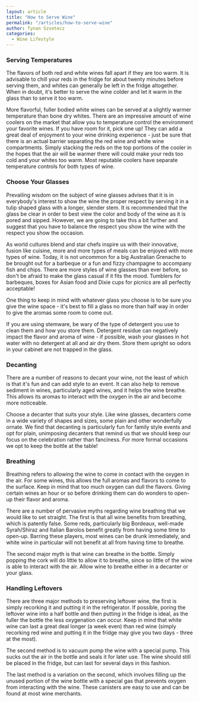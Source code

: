 ```yaml
---
layout: article
title: "How to Serve Wine"
permalink: "/articles/how-to-serve-wine"
author: Tynan Szvetecz
categories:
  - Wine Lifestyle
---
```


### Serving Temperatures

The flavors of both red and white wines fall apart if they are too warm. It is advisable to chill your reds in the fridge for about twenty minutes before serving them, and whites can generally be left in the fridge altogether. When in doubt, it's better to serve the wine colder and let it warm in the glass than to serve it too warm. 

More flavorful, fuller bodied white wines can be served at a slightly warmer temperature than bone dry whites. There are an impressive amount of wine coolers on the market that allow you to temperature control the environment your favorite wines. If you have room for it, pick one up! They can add a great deal of enjoyment to your wine drinking experience - just be sure that there is an actual barrier separating the red wine and white wine compartments. Simply stacking the reds on the top portions of the cooler in the hopes that the air will be warmer there will could make your reds too cold and your whites too warm. Most reputable coolers have separate temperature controls for both types of wine.

### Choose Your Glasses
Prevailing wisdom on the subject of wine glasses advises that it is in everybody's interest to show the wine the proper respect by serving it in a tulip shaped glass with a longer, slender stem. It is recommended that the glass be clear in order to best view the color and body of the wine as it is pored and sipped. However, we are going to take this a bit further and suggest that you have to balance the respect you show the wine with the respect you show the occasion. 

As world cultures blend and star chefs inspire us with their innovative, fusion like cuisine, more and more types of meals can be enjoyed with more types of wine. Today, it is not uncommon for a big Australian Grenache to be brought out for a barbeque or a fun and fizzy champagne to accompany fish and chips. There are more styles of wine glasses than ever before, so don't be afraid to make the glass casual if it fits the mood. Tumblers for barbeques, boxes for Asian food and Dixie cups for picnics are all perfectly acceptable! 

One thing to keep in mind with whatever glass you choose is to be sure you give the wine space - it's best to fill a glass no more than half way in order to give the aromas some room to come out. 

If you are using stemware, be wary of the type of detergent you use to clean them and how you store them. Detergent residue can negatively impact the flavor and aroma of wine - if possible, wash your glasses in hot water with no detergent at all and air dry them. Store them upright so odors in your cabinet are not trapped in the glass.

### Decanting
There are a number of reasons to decant your wine, not the least of which is that it's fun and can add style to an event. It can also help to remove sediment in wines, particularly aged wines, and it helps the wine breathe. This allows its aromas to interact with the oxygen in the air and become more noticeable. 

Choose a decanter that suits your style. Like wine glasses, decanters come in a wide variety of shapes and sizes, some plain and other wonderfully ornate. We find that decanting is particularly fun for family style events and opt for plain, unimposing decanters that remind us that we should keep our focus on the celebration rather than fanciness. For more formal occasions we opt to keep the bottle at the table!

### Breathing
Breathing refers to allowing the wine to come in contact with the oxygen in the air. For some wines, this allows the full aromas and flavors to come to the surface. Keep in mind that too much oxygen can dull the flavors. Giving certain wines an hour or so before drinking them can do wonders to open-up their flavor and aroma. 

There are a number of pervasive myths regarding wine breathing that we would like to set straight. The first is that all wine benefits from breathing, which is patently false. Some reds, particularly big Bordeaux, well-made Syrah/Shiraz and Italian Barolos benefit greatly from having some time to open-up. Barring these players, most wines can be drunk immediately, and white wine in particular will not benefit at all from having time to breathe. 

The second major myth is that wine can breathe in the bottle. Simply popping the cork will do little to allow it to breathe, since so little of the wine is able to interact with the air. Allow wine to breathe either in a decanter or your glass.

### Handling Leftovers
There are three major methods to preserving leftover wine, the first is simply recorking it and putting it in the refrigerator. If possible, poring the leftover wine into a half bottle and then putting in the fridge is ideal, as the fuller the bottle the less oxygenation can occur. Keep in mind that white wine can last a great deal longer (a week even) than red wine (simply recorking red wine and putting it in the fridge may give you two days - three at the most). 

The second method is to vacuum pump the wine with a special pump. This sucks out the air in the bottle and seals it for later use. The wine should still be placed in the fridge, but can last for several days in this fashion. 

The last method is a variation on the second, which involves filling up the unused portion of the wine bottle with a special gas that prevents oxygen from interacting with the wine. These canisters are easy to use and can be found at most wine merchants.